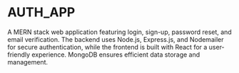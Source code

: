 # AUTH_APP
A MERN stack web application featuring login, sign-up, password reset, and email verification. The backend uses Node.js, Express.js, and Nodemailer for secure authentication, while the frontend is built with React for a user-friendly experience. MongoDB ensures efficient data storage and management.
